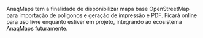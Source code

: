 AnaqMaps tem a finalidade de disponibilizar mapa base OpenStreetMap para importação de poligonos e geração de impressão e PDF.
Ficará online para uso livre enquanto estiver em projeto, integrando ao ecosistema AnaqMaps futuramente.